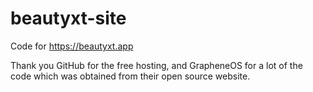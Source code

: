 # beautyxt-site
Code for https://beautyxt.app

Thank you GitHub for the free hosting, and GrapheneOS for a lot of the code which was obtained from their open source website.
